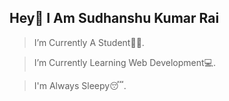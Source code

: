
## Hey👋 I Am Sudhanshu Kumar Rai

  >I’m Currently A Student👨‍🎓.  

  >I’m Currently Learning Web Development💻.
  
  >I'm Always Sleepy😴.

